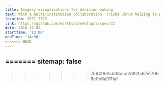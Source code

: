 ```yaml
---
title: Imagery visualizations for decision making
text: With a multi-institution collaboration, Trisha Shrum helping to plan the development of a tool that will leverage cutting edge data visualization technologies and aerial imagery to help individuals and decision-makers viscerally connect their choices today with the landscapes of tomorrow. At this stage, we are looking for partnerships and feedback to clarify the development process and estimated costs before we actively seek funding.
location: SEEC S372
link: https://github.com/earthlab/meetup/issues/22
date: 2016-12-02
startTime: '13:00'
endTime: '14:00'
<<<<<<< HEAD
---
```


=======
sitemap: false
---
>>>>>>> 7564f8e1cb08ccd2d92fa67ef7068e0b6a911faf
